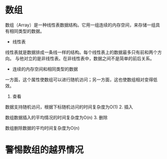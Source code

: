 
# 数组

数组（Array）是一种线性表数据结构。它用一组连续的内存空间，来存储一组具有相同类型的数据。
- 线性表

线性表就是数据排成一条线一样的结构。每个线性表上的数据最多只有前和两个方向。
与他对立的是非线性表。在非线性表中，数据之间不是简单的前后关系。
- 连续的内存空间和相同类型的数据

一方面，这个属性使数组可以进行随机访问；另一方面，这也使数组相对变得低效。

1. 查看

数据支持随机访问，根据下标随机访问的时间复杂度为O(1)
2. 插入

数组数据插入的平均情况的时间复杂度为O(n)
3. 删除

数组删除数据的平均时间复杂度为O(n)

# 警惕数组的越界情况
